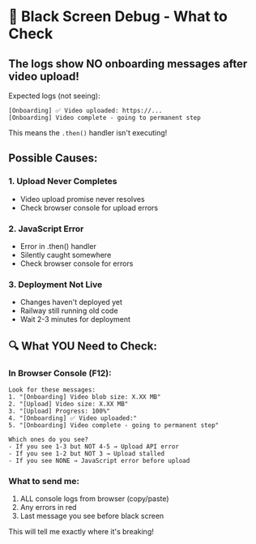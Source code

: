 # 🐛 Black Screen Debug - What to Check

## The logs show NO onboarding messages after video upload!

Expected logs (not seeing):
```
[Onboarding] ✅ Video uploaded: https://...
[Onboarding] Video complete - going to permanent step
```

This means the `.then()` handler isn't executing!

## Possible Causes:

### 1. Upload Never Completes
- Video upload promise never resolves
- Check browser console for upload errors

### 2. JavaScript Error
- Error in .then() handler
- Silently caught somewhere
- Check browser console for errors

### 3. Deployment Not Live
- Changes haven't deployed yet
- Railway still running old code
- Wait 2-3 minutes for deployment

## 🔍 What YOU Need to Check:

### In Browser Console (F12):
```
Look for these messages:
1. "[Onboarding] Video blob size: X.XX MB"
2. "[Upload] Video size: X.XX MB" 
3. "[Upload] Progress: 100%"
4. "[Onboarding] ✅ Video uploaded:"
5. "[Onboarding] Video complete - going to permanent step"

Which ones do you see?
- If you see 1-3 but NOT 4-5 → Upload API error
- If you see 1-2 but NOT 3 → Upload stalled
- If you see NONE → JavaScript error before upload
```

### What to send me:
1. ALL console logs from browser (copy/paste)
2. Any errors in red
3. Last message you see before black screen

This will tell me exactly where it's breaking!

